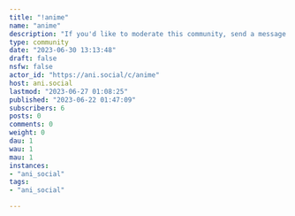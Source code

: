 ```yaml
---
title: "!anime" 
name: "anime"
description: "If you'd like to moderate this community, send a message to the admin."
type: community
date: "2023-06-30 13:13:48"
draft: false
nsfw: false
actor_id: "https://ani.social/c/anime"
host: ani.social
lastmod: "2023-06-27 01:08:25"
published: "2023-06-22 01:47:09"
subscribers: 6
posts: 0
comments: 0
weight: 0
dau: 1
wau: 1
mau: 1
instances:
- "ani_social"
tags: 
- "ani_social"

---
```

